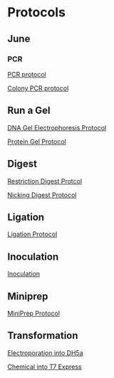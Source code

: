 # Protocols

## June 

### PCR 
[PCR protocol](https://github.com/idec2021/UOregon/blob/main/docs/documentation/PCR%20protocol)

[Colony PCR protocol](https://github.com/idec2021/UOregon/blob/main/docs/documentation/Colony%20PCR)

## Run a Gel 
[DNA Gel Electrophoresis Protocol](https://github.com/idec2021/UOregon/blob/main/docs/documentation/Gel%20Electrophoresis%20Protocol)

[Protein Gel Protocol]()

## Digest
[Restriction Digest Protcol]()

[Nicking Digest Protocol]()

## Ligation 
[Ligation Protocol]()

## Inoculation
[Inoculation]()

## Miniprep 
[MiniPrep Protocol]()

## Transformation
[Electroporation into DH5a]()

[Chemical into T7 Express]()

 


